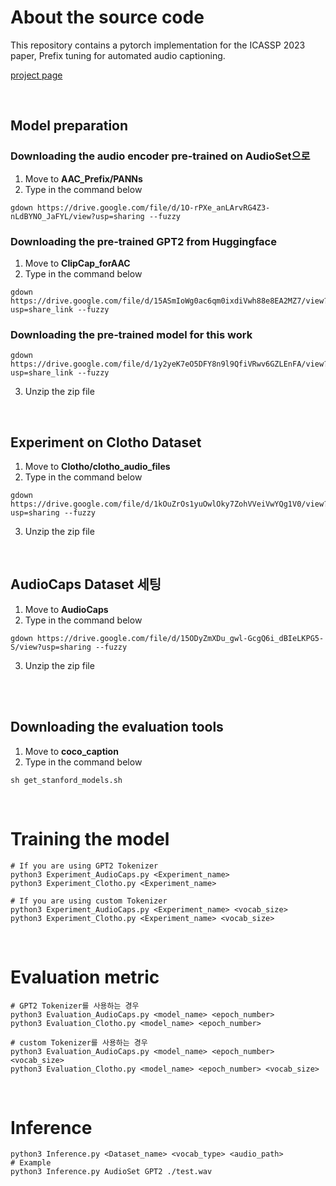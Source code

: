# About the source code

This repository contains a pytorch implementation for the ICASSP 2023 paper, Prefix tuning for automated audio captioning. 

[project page](https://PrefixAAC.github.io)

<br>

## Model preparation

### Downloading the audio encoder pre-trained on AudioSet으로

1. Move to **AAC_Prefix/PANNs**
2. Type in the command below
   
```
gdown https://drive.google.com/file/d/1O-rPXe_anLArvRG4Z3-nLdBYNO_JaFYL/view?usp=sharing --fuzzy
```

### Downloading the pre-trained GPT2 from Huggingface

1. Move to **ClipCap_forAAC**
2. Type in the command below

```
gdown https://drive.google.com/file/d/15ASmIoWg0ac6qm0ixdiVwh88e8EA2MZ7/view?usp=share_link --fuzzy

```

### Downloading the pre-trained model for this work 

```
gdown https://drive.google.com/file/d/1y2yeK7eO5DFY8n9l9QfiVRwv6GZLEnFA/view?usp=share_link --fuzzy
```

3. Unzip the zip file

<br>

## Experiment on Clotho Dataset

1. Move to **Clotho/clotho_audio_files**
2. Type in the command below
```
gdown https://drive.google.com/file/d/1kOuZrOs1yuOwlOky7ZohVVeiVwYQg1V0/view?usp=sharing --fuzzy
```
3. Unzip the zip file

<br>

## AudioCaps Dataset 세팅

1. Move to **AudioCaps**
2. Type in the command below

```
gdown https://drive.google.com/file/d/15ODyZmXDu_gwl-GcgQ6i_dBIeLKPG5-S/view?usp=sharing --fuzzy
```
3. Unzip the zip file

<br>
<br>

## Downloading the evaluation tools

1. Move to **coco_caption**
2. Type in the command below
```
sh get_stanford_models.sh 
```

<br>

# Training the model
 
```
# If you are using GPT2 Tokenizer
python3 Experiment_AudioCaps.py <Experiment_name>
python3 Experiment_Clotho.py <Experiment_name>

# If you are using custom Tokenizer
python3 Experiment_AudioCaps.py <Experiment_name> <vocab_size>
python3 Experiment_Clotho.py <Experiment_name> <vocab_size>
```

<br>

# Evaluation metric


```
# GPT2 Tokenizer를 사용하는 경우
python3 Evaluation_AudioCaps.py <model_name> <epoch_number>
python3 Evaluation_Clotho.py <model_name> <epoch_number>

# custom Tokenizer를 사용하는 경우
python3 Evaluation_AudioCaps.py <model_name> <epoch_number> <vocab_size>
python3 Evaluation_Clotho.py <model_name> <epoch_number> <vocab_size>
```

<br>

# Inference

```
python3 Inference.py <Dataset_name> <vocab_type> <audio_path>
# Example
python3 Inference.py AudioSet GPT2 ./test.wav

```
